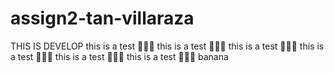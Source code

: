 # assign2-tan-villaraza

THIS IS DEVELOP
this is a test 💪💪💪
this is a test 💪💪💪
this is a test 💪💪💪
this is a test 💪💪💪
this is a test 💪💪💪
this is a test 💪💪💪
banana


